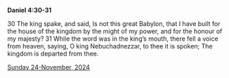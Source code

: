 **Daniel 4:30-31**

30 The king spake, and said, Is not this great Babylon, that I have built for the house of the kingdom by the might of my power, and for the honour of my majesty? 31 While the word was in the king’s mouth, there fell a voice from heaven, saying, O king Nebuchadnezzar, to thee it is spoken; The kingdom is departed from thee.

[Sunday 24-November, 2024](https://getbible.life/kjv/Daniel/4/30-31)
